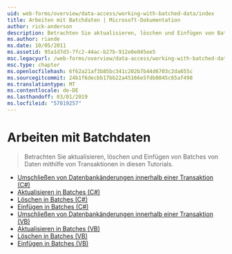 ```yaml
---
uid: web-forms/overview/data-access/working-with-batched-data/index
title: Arbeiten mit Batchdaten | Microsoft-Dokumentation
author: rick-anderson
description: Betrachten Sie aktualisieren, löschen und Einfügen von Batches von Daten mithilfe von Transaktionen in diesen Tutorials.
ms.author: riande
ms.date: 10/05/2011
ms.assetid: 95a1d7d3-7fc2-44ac-b27b-912e0e045ee5
msc.legacyurl: /web-forms/overview/data-access/working-with-batched-data
msc.type: chapter
ms.openlocfilehash: 6f62a21af3b85bc341c202b7b44d6703c2da655c
ms.sourcegitcommit: 24b1f6decbb17bb22a45166e5fdb0845c65af498
ms.translationtype: MT
ms.contentlocale: de-DE
ms.lasthandoff: 03/01/2019
ms.locfileid: "57019257"
---
```

<a name="working-with-batched-data"></a>Arbeiten mit Batchdaten
====================
> Betrachten Sie aktualisieren, löschen und Einfügen von Batches von Daten mithilfe von Transaktionen in diesen Tutorials.


- [Umschließen von Datenbankänderungen innerhalb einer Transaktion (C#)](wrapping-database-modifications-within-a-transaction-cs.md)
- [Aktualisieren in Batches (C#)](batch-updating-cs.md)
- [Löschen in Batches (C#)](batch-deleting-cs.md)
- [Einfügen in Batches (C#)](batch-inserting-cs.md)
- [Umschließen von Datenbankänderungen innerhalb einer Transaktion (VB)](wrapping-database-modifications-within-a-transaction-vb.md)
- [Aktualisieren in Batches (VB)](batch-updating-vb.md)
- [Löschen in Batches (VB)](batch-deleting-vb.md)
- [Einfügen in Batches (VB)](batch-inserting-vb.md)

